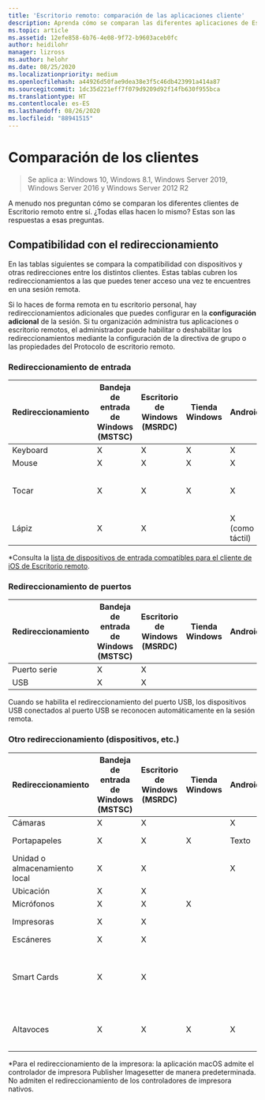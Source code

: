 ```yaml
---
title: 'Escritorio remoto: comparación de las aplicaciones cliente'
description: Aprenda cómo se comparan las diferentes aplicaciones de Escritorio remoto cuando se trata de las características y funciones admitidas.
ms.topic: article
ms.assetid: 12efe858-6b76-4e08-9f72-b9603aceb0fc
author: heidilohr
manager: lizross
ms.author: helohr
ms.date: 08/25/2020
ms.localizationpriority: medium
ms.openlocfilehash: a44926d50fae9dea38e3f5c46db423991a414a87
ms.sourcegitcommit: 1dc35d221eff7f079d9209d92f14fb630f955bca
ms.translationtype: HT
ms.contentlocale: es-ES
ms.lasthandoff: 08/26/2020
ms.locfileid: "88941515"
---
```

# <a name="compare-the-clients"></a>Comparación de los clientes

>Se aplica a: Windows 10, Windows 8.1, Windows Server 2019, Windows Server 2016 y Windows Server 2012 R2

A menudo nos preguntan cómo se comparan los diferentes clientes de Escritorio remoto entre sí. ¿Todas ellas hacen lo mismo? Estas son las respuestas a esas preguntas.

## <a name="redirection-support"></a>Compatibilidad con el redireccionamiento

En las tablas siguientes se compara la compatibilidad con dispositivos y otras redirecciones entre los distintos clientes. Estas tablas cubren los redireccionamientos a las que puedes tener acceso una vez te encuentres en una sesión remota.

Si lo haces de forma remota en tu escritorio personal, hay redireccionamientos adicionales que puedes configurar en la **configuración adicional** de la sesión. Si tu organización administra tus aplicaciones o escritorio remotos, el administrador puede habilitar o deshabilitar los redireccionamientos mediante la configuración de la directiva de grupo o las propiedades del Protocolo de escritorio remoto.

### <a name="input-redirection"></a>Redireccionamiento de entrada

| Redireccionamiento | Bandeja de entrada de Windows</br>(MSTSC) | Escritorio de Windows</br>(MSRDC) | Tienda Windows | Android | iOS | macOS | Cliente web    |
|-------------|---------------------------|-----------------------------|---------------|---------|-----|-------|---------------|
| Keyboard    | X                         | X                           | X             | X       | X   | X     | X             |
| Mouse       | X                         | X                           | X             | X       | X\* | X     | X             |
| Tocar       | X                         | X                           | X             | X       | X   |       | X (excepto Internet Explorer) |
| Lápiz         | X                         | X                           |               | X (como táctil) |  X (como táctil)  |       |               |

*Consulta la [lista de dispositivos de entrada compatibles para el cliente de iOS de Escritorio remoto](remote-desktop-ios.md#supported-input-devices).

### <a name="port-redirection"></a>Redireccionamiento de puertos

| Redireccionamiento | Bandeja de entrada de Windows</br>(MSTSC) | Escritorio de Windows</br>(MSRDC) | Tienda Windows | Android | iOS | macOS | cliente web |
|-------------|---------------------------|-----------------------------|---------------|---------|-----|-------|------------|
| Puerto serie | X                         | X                           |               |         |     |       |            |
| USB         | X                         | X                           |               |         |     |       |            |

Cuando se habilita el redireccionamiento del puerto USB, los dispositivos USB conectados al puerto USB se reconocen automáticamente en la sesión remota.

### <a name="other-redirection-devices-etc"></a>Otro redireccionamiento (dispositivos, etc.)

| Redireccionamiento         | Bandeja de entrada de Windows</br>(MSTSC) | Escritorio de Windows</br>(MSRDC) | Tienda Windows | Android | iOS         | macOS                           | Cliente web    |
|---------------------|---------------------------|-----------------------------|---------------|---------|-------------|---------------------------------|---------------|
| Cámaras             | X                         | X                           |               |     X    |   X         | X                               |               |
| Portapapeles           | X                         | X                           | X             | Texto    | Texto, imágenes | X                               | texto          |
| Unidad o almacenamiento local | X                         | X                           |               | X       |   X        | X                               |               |
| Ubicación            | X                         | X                           |               |         |             |                                 |               |
| Micrófonos         | X                         | X                           | X             |         |  X          | X                               |               |
| Impresoras            | X                         | X                           |               |         |             | X (solo CUPS)                   | Impresión PDF     |
| Escáneres            | X                         | X                           |               |         |             |                                 |               |
| Smart Cards         | X                         | X                           |               |         |             | X (no es compatible con el inicio de sesión de Windows) |               |
| Altavoces            | X                         | X                           | X             | X       | X           | X                               | X (excepto Internet Explorer) |

*Para el redireccionamiento de la impresora: la aplicación macOS admite el controlador de impresora Publisher Imagesetter de manera predeterminada. No admiten el redireccionamiento de los controladores de impresora nativos.
